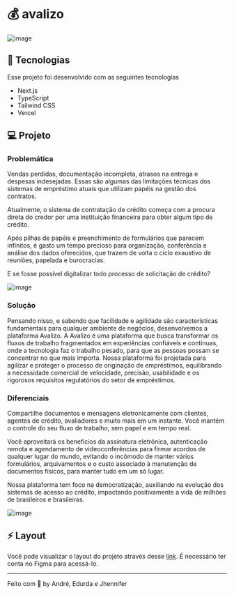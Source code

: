 # 💰 avalizo

![image](https://user-images.githubusercontent.com/79160439/194787516-0ec4181e-5799-4663-a2b1-5375ce173033.png)

## 🚀 Tecnologias
Esse projeto foi desenvolvido com as seguintes tecnologias
- Next.js
- TypeScript
- Tailwind CSS
- Vercel

## 💻 Projeto

### Problemática
Vendas perdidas, documentação incompleta, atrasos na entrega e despesas indesejadas. Essas são algumas das limitações técnicas dos sistemas de empréstimo atuais que utilizam papéis na gestão dos contratos. 

Atualmente, o sistema de contratação de crédito começa com a procura direta do credor por uma instituição financeira para obter algum tipo de crédito. 

Após pilhas de papéis e preenchimento de formulários que parecem infinitos, é gasto um tempo precioso para organização, conferência e análise dos dados oferecidos, que trazem de volta o ciclo exaustivo de reuniões, papelada e burocracias.

E se fosse possível digitalizar todo processo de solicitação de crédito?

![image](https://user-images.githubusercontent.com/79160439/194787555-062f846c-b2b9-4c77-9960-b94d43f2dc15.png)

### Solução
Pensando nisso, e sabendo que facilidade e agilidade são características fundamentais para qualquer ambiente de negócios, desenvolvemos a plataforma Avalizo.
A Avalizo é uma plataforma que busca transformar os fluxos de trabalho fragmentados em experiências confiáveis ​​e contínuas, onde a tecnologia faz o trabalho pesado, para que as pessoas possam se concentrar no que mais importa.
Nossa plataforma foi projetada para agilizar e proteger o processo de originação de empréstimos, equilibrando a necessidade comercial de velocidade, precisão, usabilidade e os rigorosos requisitos regulatórios do setor de empréstimos.

### Diferenciais
Compartilhe documentos e mensagens eletronicamente com clientes, agentes de crédito, avaliadores e muito mais em um instante. Você mantém o controle do seu fluxo de trabalho, sem papel e em tempo real.

Você aproveitará os benefícios da assinatura eletrônica, autenticação remota e agendamento de videoconferências para firmar acordos de qualquer lugar do mundo, evitando o incômodo de manter vários formulários, arquivamentos e o custo associado à manutenção de documentos físicos, para manter tudo em um só lugar.


Nossa plataforma tem foco na democratização, auxiliando na evolução dos sistemas de acesso ao crédito, impactando positivamente a vida de milhões de brasileiros e brasileiras.

![image](https://user-images.githubusercontent.com/79160439/194787604-d18ec137-429a-480e-b1ef-64fc052d175f.png)

## ⚡️ Layout
Você pode visualizar o layout do projeto através desse [link](https://www.figma.com/file/kbzetMiRJhDJDApSJnRZAJ/APP-BNDES?node-id=3%3A86). É necessário ter conta no Figma para acessá-lo.

----

Feito com 💜 by André, Edurda e Jhennifer
